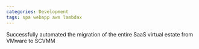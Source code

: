 ```yaml
---
categories: Development
tags: spa webapp aws lambdax
---
```



Successfully automated the migration of the entire SaaS virtual estate from VMware to SCVMM


